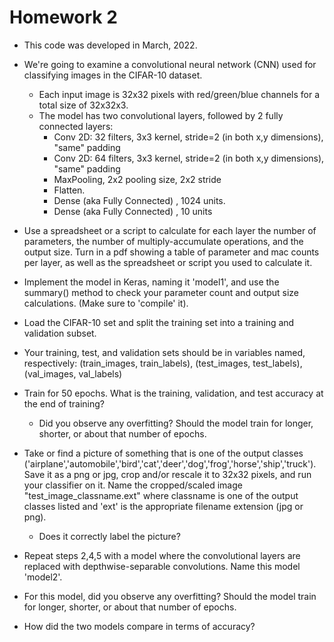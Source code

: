# Homework 2
- This code was developed in March, 2022.
- We're going to examine a convolutional neural network (CNN) used for classifying images in the CIFAR-10 dataset. 
    - Each input image is 32x32 pixels with red/green/blue channels for a total size of 32x32x3.
    - The model has two convolutional layers, followed by 2 fully connected layers:
        - Conv 2D: 32 filters, 3x3 kernel, stride=2 (in both x,y dimensions), "same" padding
        - Conv 2D: 64 filters, 3x3 kernel, stride=2 (in both x,y dimensions),  "same" padding
        - MaxPooling, 2x2 pooling size, 2x2 stride
        - Flatten.
        - Dense (aka Fully Connected) , 1024 units.
        - Dense (aka Fully Connected) , 10 units
- Use a spreadsheet or a script to calculate for each layer the number of parameters, the number of multiply-accumulate operations, and the output size.  Turn in a pdf showing a table of parameter and mac counts per layer, as well as the spreadsheet or script you used to calculate it.

- Implement the model in Keras, naming it 'model1', and use the summary() method to check your parameter count and output size calculations.  (Make sure to 'compile' it).
- Load the CIFAR-10 set and split the training set into a training and validation subset.
- Your training, test, and validation sets should be in variables named, respectively: (train_images, train_labels), (test_images, test_labels), (val_images, val_labels)
- Train for 50 epochs.  What is the training, validation, and test accuracy at the end of training? 
    - Did you observe any overfitting?  Should the model train for longer, shorter, or about that number of epochs.
- Take or find a picture of something that is one of the output classes ('airplane','automobile','bird','cat','deer','dog','frog','horse','ship','truck'). Save it as a png or jpg, crop and/or rescale it to 32x32 pixels, and run your classifier on it. Name the cropped/scaled image "test_image_classname.ext" where classname is one of the output classes listed and 'ext' is the appropriate filename extension (jpg or png).
    - Does it correctly label the picture?
- Repeat steps 2,4,5 with a model where the convolutional layers are replaced with depthwise-separable convolutions. Name this model 'model2'.

- For this model, did you observe any overfitting?  Should the model train for longer, shorter, or about that number of epochs.
- How did the two models compare in terms of accuracy?
